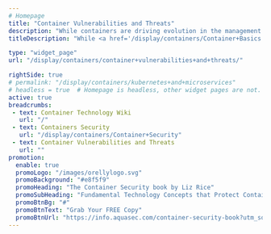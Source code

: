 ```yaml
---
# Homepage
title: "Container Vulnerabilities and Threats"
description: "While containers are driving evolution in the management of network applications, which, although self-contained, are still vulnerable. This page gathers resources about container vulnerabilities like 'Dirty Cow' and 'Escape Vulnerability' including tips on how to secure containers from cyber threats."
titleDescription: "While <a href='/display/containers/Container+Basics'>containers</a> are driving evolution in the management of network applications, which, although self-contained, are still vulnerable. This page gathers resources about container vulnerabilities like 'Dirty Cow' and 'Escape Vulnerability' including tips on how to secure containers from cyber threats." 

type: "widget_page"
url: "/display/containers/container+vulnerabilities+and+threats/" 

rightSide: true 
# permalink: "/display/containers/kubernetes+and+microservices"
# headless = true  # Homepage is headless, other widget pages are not.
active: true
breadcrumbs:
 - text: Container Technology Wiki
   url: "/"
 - text: Containers Security
   url: "/display/containers/Container+Security"
 - text: Container Vulnerabilities and Threats
   url: ""
promotion:
  enable: true
  promoLogo: "/images/orellylogo.svg"
  promoBackground: "#e8f5f9"
  promoHeading: "The Container Security book by Liz Rice"
  promoSubHeading: "Fundamental Technology Concepts that Protect Containerized Applications"
  promoBtnBg: "#"
  promoBtnText: "Grab Your FREE Copy"
  promoBtnUrl: "https://info.aquasec.com/container-security-book?utm_source=wiki"
---
```


